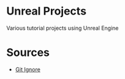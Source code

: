 # Unreal Projects

Various tutorial projects using Unreal Engine

# Sources

- [Git Ignore](https://www.reddit.com/r/unrealengine/comments/18j1zyi/configuring_a_gitignore_for_ue5/)
